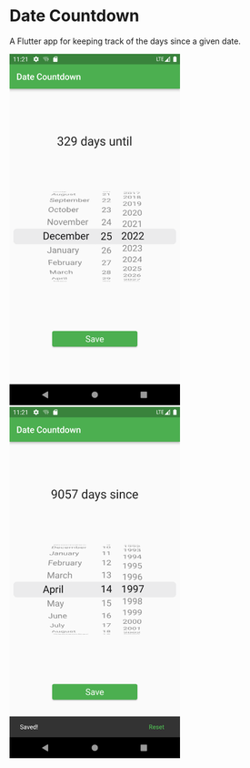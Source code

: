 # Date Countdown

A Flutter app for keeping track of the days since a given date.

<img src="https://github.com/Decryptic/date_countdown/blob/master/img/pixel_3a/days_until.png?raw=true" width="300">
<img src="https://github.com/Decryptic/date_countdown/blob/master/img/pixel_3a/days_since.png?raw=true" width="300">
